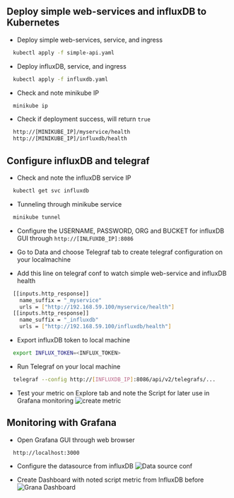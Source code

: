 ## Deploy simple web-services and influxDB to Kubernetes

- Deploy simple web-services, service, and ingress

```bash
  kubectl apply -f simple-api.yaml
```

- Deploy influxDB, service, and ingress

```bash
  kubectl apply -f influxdb.yaml
```

- Check and note minikube IP

```bash
  minikube ip
```

- Check if deployment success, will return `true`

```bash
  http://[MINIKUBE_IP]/myservice/health
  http://[MINIKUBE_IP]/influxdb/health
```

## Configure influxDB and telegraf

- Check and note the influxDB service IP

```bash
  kubectl get svc influxdb
```

- Tunneling through minikube service

```bash
  minikube tunnel
```

- Configure the USERNAME, PASSWORD, ORG and BUCKET for influxDB GUI through `http://[INLFUXDB_IP]:8086`

- Go to Data and choose Telegraf tab to create telegraf configuration on your localmachine
- Add this line on telegraf conf to watch simple web-service and influxDB health

```bash
  [[inputs.http_response]]
    name_suffix = "_myservice"
    urls = ["http://192.168.59.100/myservice/health"]
  [[inputs.http_response]]
    name_suffix = "_influxdb"
    urls = ["http://192.168.59.100/influxdb/health"]
```

- Export influxDB token to local machine

```bash
  export INFLUX_TOKEN=<INFLUX_TOKEN>
```

- Run Telegraf on your local machine

```bash
  telegraf --config http://[INFLUXDB_IP]:8086/api/v2/telegrafs/...
```

- Test your metric on Explore tab and note the Script for later use in Grafana monitoring
  ![create metric](https://i.ibb.co/wZnFbSF/Whats-App-Image-2022-08-09-at-1-46-33-AM.jpg)

## Monitoring with Grafana

- Open Grafana GUI through web browser

```bash
  http://localhost:3000
```

- Configure the datasource from influxDB
  ![Data source conf](https://i.ibb.co/gt7YW25/Whats-App-Image-2022-08-08-at-9-39-53-AM.jpg)

- Create Dashboard with noted script metric from InfluxDB before
  ![Grana Dashboard](https://i.ibb.co/6rGJsBj/b091b7d5-8e66-440e-b5e0-98009a1fca91.jpg)
